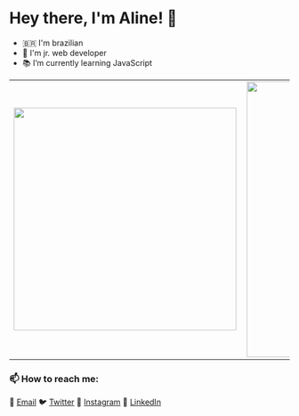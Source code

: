 

# Hey there, I'm Aline! 👋

- 🇧🇷 I'm brazilian
- 🌱 I'm jr. web developer 
- 📚 I’m currently learning JavaScript

<center>
<table>
    <tr>
        <td><img width="400px" align="left" src="https://github-readme-stats.vercel.app/api/top-langs/?username=alinearaujodev&hide=html&layout=compact&theme=buefy" /></td>
        <td><img width="495px" align="left" src="https://github-readme-stats.vercel.app/api?username=alinearaujodev&theme=buefy"/></td>
    </tr>   
</table>
</center> 

### 📫 How to reach me: 
📧 [Email](malito:alinearaujodev@gmail.com)
🐦 [Twitter](https://www.twitter.com/im4line)
📸 [Instagram](https://www.instagram.com/alinearaujodev)
💼 [LinkedIn](https://www.linkedin.com/in/srtalinearaujo)

